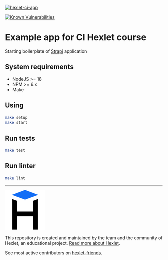 [![hexlet-ci-app](https://github.com/shelestova-a/hexlet-ci-app/actions/workflows/hexlet-ci.yaml/badge.svg)](https://github.com/shelestova-a/hexlet-ci-app/actions/workflows/hexlet-ci.yaml)

[![Known Vulnerabilities](https://snyk.io/test/github/shelestova-a/hexlet-ci-app/badge.svg)](https://snyk.io/test/github/shelestova-a/hexlet-ci-app)

# Example app for CI Hexlet course

Starting boilerplate of [Strapi](https://strapi.io/) application

## System requirements

* NodeJS >= 18
* NPM >= 6.x
* Make

## Using

```sh
make setup
make start
```

## Run tests

```sh
make test
```

## Run linter

```sh
make lint
```

---

[![Hexlet Ltd. logo](https://raw.githubusercontent.com/Hexlet/assets/master/images/hexlet_logo128.png)](https://hexlet.io/?utm_source=github&utm_medium=link&utm_campaign=hexlet-ci-app)

This repository is created and maintained by the team and the community of Hexlet, an educational project. [Read more about Hexlet](https://hexlet.io/?utm_source=github&utm_medium=link&utm_campaign=hexlet-ci-app).

See most active contributors on [hexlet-friends](https://friends.hexlet.io/).
